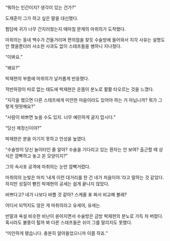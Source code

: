 “뭐하는 인간이지? 생각이 있는 건가?”

도재훈이 그가 하고 싶은 말을 대신했다.

험담에 귀가 너무 간지러웠는지 때마침 문제의 마취의가 도착했다.

마취의는 동네 백수가 건들거리며 편의점을 찾듯 수술방에 들어와서 지각 사유는 설명도 안 했을뿐더러 사소한 사과도 없이 스태프들을 쌩하니 지나쳤다.

“이봐요.”

“왜요?”

박재현의 부름에 마취의가 날카롭게 반응했다.

적반하장이 따로 없는 태도에 박재현은 온몸이 분노로 활활 타오르는 것을 느꼈다.

“지각을 했으면 다른 스태프에게 미안한 마음이라도 있어야 하는 거 아닙니까? 뭐가 그렇게 떳떳해요?”

“사람이 바쁘면 늦을 수도 있지. 너무 예민하게 굴지 맙시다.”

“당신 제정신이야?”

박재현은 분을 이기지 못하고 언성을 높였다.

“수술방이 당신 놀이터인 줄 알아? 수술을 기다리고 있는 환자는 안 보여? 출근할 때 상식은 깜빡하고 놓고 온 모양이지?”

그의 속사포 공격에 마취의는 눈만 깜빡거렸다.

마취의의 눈빛은 마치 ‘내게 이런 대거리를 한 건 네가 처음이야.’라고 말하는 것 같았다. 하지만 성질이 뻗친 박재현의 공세는 쉽게 끝나지 않았다.

바쁘다고? 네가 나보다 바쁠 것 같아? 스케줄 표 짜서 비교해 볼래?

어디서 되먹지도 않은 게 마취의라고 유세야, 유세는.

반말과 욕설 비슷한 비난이 쏟아지면서 수술방은 금방 박재현의 분노로 가득 차 버렸다. 혹시라도 불똥이 튈까 봐 다른 스태프들은 쉬이 그를 말리지도 못했다.

“미안하게 됐습니다. 충분히 알아들었으니까 이쯤 하죠.”